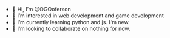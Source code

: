 - 👋 Hi, I’m @OGOoferson
- 👀 I’m interested in web development and game development
- 🌱 I’m currently learning python and js. I'm new.
- 💞️ I’m looking to collaborate on nothing for now.


<!---
OGOoferson/OGOoferson is a ✨ special ✨ repository because its `README.md` (this file) appears on your GitHub profile.
You can click the Preview link to take a look at your changes.
--->
